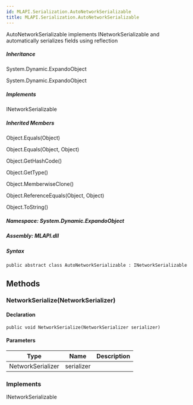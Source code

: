```yaml
---  
id: MLAPI.Serialization.AutoNetworkSerializable  
title: MLAPI.Serialization.AutoNetworkSerializable
---
```


<div class="markdown level0 summary">

AutoNetworkSerializable implements INetworkSerializable and automatically
serializes fields using reflection

</div>

<div class="markdown level0 conceptual">

</div>

<div class="inheritance">

##### Inheritance

<div class="level0">

System.Dynamic.ExpandoObject

</div>

<div class="level1">

System.Dynamic.ExpandoObject

</div>

</div>

<div classs="implements">

##### Implements

<div>

INetworkSerializable

</div>

</div>

<div class="inheritedMembers">

##### Inherited Members

<div>

Object.Equals(Object)

</div>

<div>

Object.Equals(Object, Object)

</div>

<div>

Object.GetHashCode()

</div>

<div>

Object.GetType()

</div>

<div>

Object.MemberwiseClone()

</div>

<div>

Object.ReferenceEquals(Object, Object)

</div>

<div>

Object.ToString()

</div>

</div>

##### **Namespace**: System.Dynamic.ExpandoObject

##### **Assembly**: MLAPI.dll

##### Syntax

    public abstract class AutoNetworkSerializable : INetworkSerializable

## Methods 

### NetworkSerialize(NetworkSerializer)

<div class="markdown level1 summary">

</div>

<div class="markdown level1 conceptual">

</div>

#### Declaration

    public void NetworkSerialize(NetworkSerializer serializer)

#### Parameters

| Type              | Name       | Description |
|-------------------|------------|-------------|
| NetworkSerializer | serializer |             |

### Implements

<div>

INetworkSerializable

</div>
